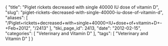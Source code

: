 {
    "title": "Piglet rickets decreased with single 40000 IU dose of vitamin D",
    "slug": "piglet-rickets-decreased-with-single-40000-iu-dose-of-vitamin-d",
    "aliases": [
        "/Piglet+rickets+decreased+with+single+40000+IU+dose+of+vitamin+D+-+Feb+2012",
        "/2413"
    ],
    "tiki_page_id": 2413,
    "date": "2012-02-15",
    "categories": [
        "Veterinary and Vitamin D"
    ],
    "tags": [
        "Veterinary and Vitamin D"
    ]
}